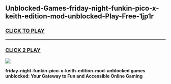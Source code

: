 
## Unblocked-Games-friday-night-funkin-pico-x-keith-edition-mod-unblocked-Play-Free-1jp1r
<h3>
<a href="https://premium76.site?title=friday-night-funkin-pico-x-keith-edition-mod-unblocked&ref=10A">CLICK TO PLAY</a></h3>
<hr>

<h3>
<a href="https://premium76.site?title=friday-night-funkin-pico-x-keith-edition-mod-unblocked&ref=10A">CLICK 2 PLAY</a>
  
</h3>

<a href="https://premium76.site?title=friday-night-funkin-pico-x-keith-edition-mod-unblocked&ref=10A"><img src="https://clearcache.store/games.png"></a>


**friday-night-funkin-pico-x-keith-edition-mod-unblocked games unblocked: Your Gateway to Fun and Accessible Online Gaming**
